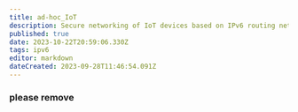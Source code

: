 ```yaml
---
title: ad-hoc_IoT
description: Secure networking of IoT devices based on IPv6 routing network
published: true
date: 2023-10-22T20:59:06.330Z
tags: ipv6
editor: markdown
dateCreated: 2023-09-28T11:46:54.091Z
---
```


### please remove
